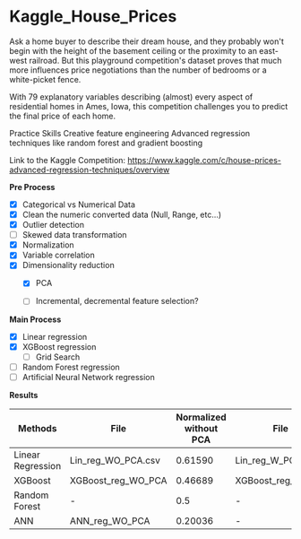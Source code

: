 # Kaggle_House_Prices

Ask a home buyer to describe their dream house, and they probably won't begin with the height of the basement ceiling or the proximity to an east-west railroad. But this playground competition's dataset proves that much more influences price negotiations than the number of bedrooms or a white-picket fence.

With 79 explanatory variables describing (almost) every aspect of residential homes in Ames, Iowa, this competition challenges you to predict the final price of each home.

Practice Skills Creative feature engineering Advanced regression techniques like random forest and gradient boosting

Link to the Kaggle Competition: https://www.kaggle.com/c/house-prices-advanced-regression-techniques/overview


**Pre Process**
- [X] Categorical vs Numerical Data
- [X] Clean the numeric converted data (Null, Range, etc...)
- [X] Outlier detection
- [ ] Skewed data transformation
- [X] Normalization
- [X] Variable correlation
- [X] Dimensionality reduction
   - [X] PCA
   - [ ] Incremental, decremental feature selection?


**Main Process**
- [X] Linear regression
- [X] XGBoost regression
	- [ ] Grid Search
- [ ] Random Forest regression
- [ ] Artificial Neural Network regression

**Results**

| Methods | File | Normalized without PCA | File | Normalized with PCA |
| ------ | ------ | ------ | ------ | ------ |
| Linear Regression | Lin_reg_WO_PCA.csv | 0.61590 | Lin_reg_W_PCA.csv | 0.61248 |
| XGBoost | XGBoost_reg_WO_PCA | 0.46689 | XGBoost_reg_W_PCA | 0.48262 |
| Random Forest | - | 0.5 | - | 0.5 |
| ANN | ANN_reg_WO_PCA | 0.20036 | - | 0.5 |

